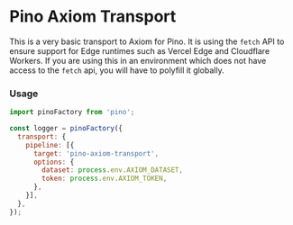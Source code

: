# Pino Axiom Transport
This is a very basic transport to Axiom for Pino. It is using the `fetch` API to ensure support for Edge runtimes such as Vercel Edge and Cloudflare Workers. If you are using this in an environment which does not have access to the `fetch` api, you will have to polyfill it globally.

### Usage
```js
import pinoFactory from 'pino';

const logger = pinoFactory({
  transport: {
    pipeline: [{
      target: 'pino-axiom-transport',
      options: {
        dataset: process.env.AXIOM_DATASET,
        token: process.env.AXIOM_TOKEN,
      },
    }],
  },
});
```
